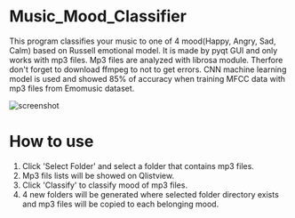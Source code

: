 # Music_Mood_Classifier
This program classifies your music to one of 4 mood(Happy, Angry, Sad, Calm) based on Russell emotional model. It is made by pyqt GUI and only works with mp3 files. Mp3 files are analyzed with librosa module. Therfore don't forget to download ffmpeg to not to get errors. CNN machine learning model is used and showed 85% of accuracy when training MFCC data with mp3 files from Emomusic dataset.

![screenshot](https://user-images.githubusercontent.com/38872957/72883897-82d29580-3d48-11ea-9ea7-e282a7953112.PNG)

# How to use
1. Click 'Select Folder' and select a folder that contains mp3 files. 
2. Mp3 fils lists will be showed on Qlistview.
3. Click 'Classify' to classify mood of mp3 files.
4. 4 new folders will be generated where selected folder directory exists and mp3 files will be copied to each belonging mood.
